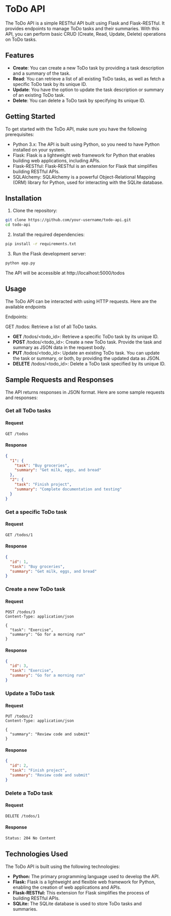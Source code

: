 
# ToDo API

The ToDo API is a simple RESTful API built using Flask and Flask-RESTful. It provides endpoints to manage ToDo tasks and their summaries. With this API, you can perform basic CRUD (Create, Read, Update, Delete) operations on ToDo tasks.

## Features

- **Create**: You can create a new ToDo task by providing a task description and a summary of the task.
- **Read**: You can retrieve a list of all existing ToDo tasks, as well as fetch a specific ToDo task by its unique ID.
- **Update**: You have the option to update the task description or summary of an existing ToDo task.
- **Delete**: You can delete a ToDo task by specifying its unique ID.

## Getting Started

To get started with the ToDo API, make sure you have the following prerequisites:

- Python 3.x: The API is built using Python, so you need to have Python installed on your system.
- Flask: Flask is a lightweight web framework for Python that enables building web applications, including APIs.
- Flask-RESTful: Flask-RESTful is an extension for Flask that simplifies building RESTful APIs.
- SQLAlchemy: SQLAlchemy is a powerful Object-Relational Mapping (ORM) library for Python, used for interacting with the SQLite database.

## Installation

1. Clone the repository:

```bash
git clone https://github.com/your-username/todo-api.git
cd todo-api
```
2. Install the required dependencies:
```bash
pip install -r requirements.txt
```
3. Run the Flask development server:
```bash
python app.py
```
The API will be accessible at http://localhost:5000/todos

## Usage
The ToDo API can be interacted with using HTTP requests. Here are the available endpoints

Endpoints:

GET /todos: Retrieve a list of all ToDo tasks.

- **GET** /todos/<todo_id>: Retrieve a specific ToDo task by its unique ID.
- **POST** /todos/<todo_id>: Create a new ToDo task. Provide the task and summary as JSON data in the request body.
- **PUT** /todos/<todo_id>: Update an existing ToDo task. You can update the task or summary, or both, by providing the updated data as JSON.
- **DELETE** /todos/<todo_id>: Delete a ToDo task specified by its unique ID.

## Sample Requests and Responses
The API returns responses in JSON format. Here are some sample requests and responses:

### Get all ToDo tasks

#### Request
```http
GET /todos
```
#### Response
```json
{
  "1": {
    "task": "Buy groceries",
    "summary": "Get milk, eggs, and bread"
  },
  "2": {
    "task": "Finish project",
    "summary": "Complete documentation and testing"
  }
}
```

### Get a specific ToDo task
#### Request
```http
GET /todos/1
```
#### Response
```json
{
  "id": 1,
  "task": "Buy groceries",
  "summary": "Get milk, eggs, and bread"
}

```
### Create a new ToDo task
#### Request
```http
POST /todos/3
Content-Type: application/json

{
  "task": "Exercise",
  "summary": "Go for a morning run"
}

```
#### Response
```json
{
  "id": 3,
  "task": "Exercise",
  "summary": "Go for a morning run"
}
```
### Update a ToDo task
#### Request
```http
PUT /todos/2
Content-Type: application/json

{
  "summary": "Review code and submit"
}
```
#### Response
```json
{
  "id": 2,
  "task": "Finish project",
  "summary": "Review code and submit"
}
```
### Delete a ToDo task
#### Request
```http
DELETE /todos/1
```
#### Response
```bash
Status: 204 No Content
```

## Technologies Used
The ToDo API is built using the following technologies:

- **Python:** The primary programming language used to develop the API.
- **Flask:** Flask is a lightweight and flexible web framework for Python, enabling the creation of web applications and APIs.
- **Flask-RESTful:** This extension for Flask simplifies the process of building RESTful APIs.
- **SQLite:** The SQLite database is used to store ToDo tasks and summaries.
